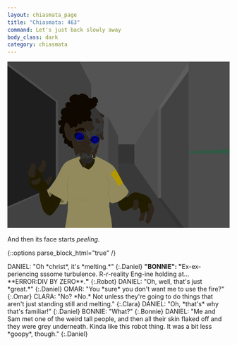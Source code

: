 ```yaml
---
layout: chiasmata_page
title: "Chiasmata: 463"
command: Let's just back slowly away
body_class: dark
category: chiasmata
---
```


![463](/chiasmata/images/narrative/462.png)

And then its face starts *peeling*.

{::options parse_block_html="true" /}
<div class="dialogue">
DANIEL: "Oh *christ*, it's *melting.*" 
{:.Daniel}
<b>"BONNIE": "</b>Ex-ex-periencing sssome turbulence. R-r-reality Eng-ine holding at... **ERROR:DIV BY ZERO**.<b>"</b> 
{:.Robot}
DANIEL: "Oh, well, that's just *great.*" 
{:.Daniel}
OMAR: "You *sure* you don't want me to use the fire?" 
{:.Omar}
CLARA: "No? *No.* Not unless they're going to do things that aren't just standing still and melting." 
{:.Clara}
DANIEL: "Oh, *that's* why that's familiar!" 
{:.Daniel}
BONNIE: "What?" 
{:.Bonnie}
DANIEL: "Me and Sam met one of the weird tall people, and then all their skin flaked off and they were grey underneath. Kinda like this robot thing. It was a bit less *goopy*, though." 
{:.Daniel}
</div>